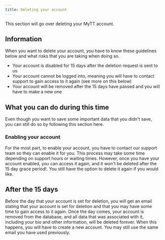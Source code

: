 ```yaml
---
title: Deleting your account
---
```


This section will go over deleting your MyTT account.

## Information
When you want to delete your account, you have to know these guidelines below and what risks that you are taking when doing so.

- Your account is disabled for 15 days after the deletion request is sent to us
- Your account cannot be logged into, meaning you will have to contact support to gain access to it again (see more on this below)
- Your account will be removed after the 15 days have passed and you will have to make a new one

## What you can do during this time
Even though you want to save some important data that you didn't save, you can still do so by following this section here.

### Enabling your account
For the most part, to enable your account, you have to contact our support team so they can enable it for you. This process may take some time depending on support hours or waiting times. However, once you have your account enabled, you can access it again, and it won't be deleted after the 15 day grace period!. You still have the option to delete it again if you would like.

## After the 15 days
Before the day that your account is set for deletion, you will get an email stating that your account is set for deletion and that you may have some time to gain access to it again. Once the day comes, your account is removed from the database, and all data that was associated with it, including your bio and other information, will be deleted forever. When this happens, you will have to create a new account. You may still use the same email you have used previously.